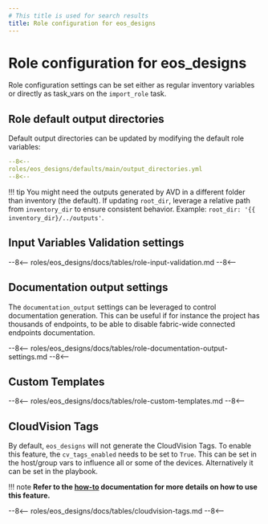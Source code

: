```yaml
---
# This title is used for search results
title: Role configuration for eos_designs
---
```

<!--
  ~ Copyright (c) 2023-2024 Arista Networks, Inc.
  ~ Use of this source code is governed by the Apache License 2.0
  ~ that can be found in the LICENSE file.
  -->

# Role configuration for eos_designs

Role configuration settings can be set either as regular inventory variables or directly as task_vars on the `import_role` task.

## Role default output directories

Default output directories can be updated by modifying the default role variables:

``` yaml
--8<--
roles/eos_designs/defaults/main/output_directories.yml
--8<--
```

!!! tip
    You might need the outputs generated by AVD in a different folder than inventory (the default). If updating `root_dir`, leverage a relative path from `inventory_dir` to ensure consistent behavior. Example: `root_dir: '{{ inventory_dir}/../outputs'`.

## Input Variables Validation settings

--8<--
roles/eos_designs/docs/tables/role-input-validation.md
--8<--

## Documentation output settings

The `documentation_output` settings can be leveraged to control documentation generation. This can be useful
if for instance the project has thousands of endpoints, to be able to disable fabric-wide connected endpoints documentation.

--8<--
roles/eos_designs/docs/tables/role-documentation-output-settings.md
--8<--

## Custom Templates

--8<--
roles/eos_designs/docs/tables/role-custom-templates.md
--8<--

## CloudVision Tags

By default, `eos_designs` will not generate the CloudVision Tags. To enable this feature, the `cv_tags_enabled` needs to be set to `True`.
This can be set in the host/group vars to influence all or some of the devices. Alternatively it can be set in the playbook.

!!! note
    **Refer to the [how-to](./how-to/cloudvision-tags.md) documentation for more details on how to use this feature.**

--8<--
roles/eos_designs/docs/tables/cloudvision-tags.md
--8<--
